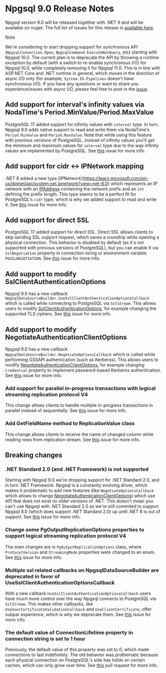 # Npgsql 9.0 Release Notes

Npgsql version 9.0 will be released together with .NET 9 and will be available on nuget. The full list of issues for this release is [available here](https://github.com/npgsql/npgsql/milestone/109?closed=1).

> [!NOTE]
> We're considering to start dropping support for synchronous API (`NpgsqlConnection.Open`, `NpgsqlCommand.ExecuteNonQuery`, etc) starting with Npgsql 10.0. The current plan is to deprecate the API by throwing a runtime exception by default (with a switch to re-enable synchronous I/O) for Npgsql 10.0, while completely removing it for Npgsql 11.0. This is in line with ASP.NET Core and .NET runtime in general, which moves in the direction of async I/O only (for example, `System.IO.Pipelines` doesn't have synchronous I/O). If you have any questions or want to share you experience/issues with async I/O, please feel free to post in the [issue](https://github.com/npgsql/npgsql/issues/5865).

## Add support for interval's infinity values via NodaTime's Period.MinValue/Period.MaxValue

PostgreSQL 17 added support for infinity values with `interval` type. In turn, Npgsql 9.0 adds native support to read and write them via NodaTime's `Period.MinValue` and `Period.MaxValue`. Note that while using this feature with previous versions of PostgreSQL, instead of infinity values you'll get the minimum and maximum values for `interval` type due to the way infinity values are implemented by PostgreSQL. See [this](https://github.com/npgsql/npgsql/issues/5696) issue for more info.

## Add support for cidr <-> IPNetwork mapping

.NET 8 added a new type [IPNetwork](https://learn.microsoft.com/en-us/dotnet/api/system.net.ipnetwork?view=net-8.0} which represents an IP network with an [IPAddress](https://learn.microsoft.com/en-us/dotnet/api/system.net.ipaddress?view=net-8.0) containing the network prefix and an `int` defining the prefix length. This type seems to be a perfect fit for PostgreSQL's `cidr` type, which is why we added support to read and write it. See [this](https://github.com/npgsql/npgsql/issues/5821) issue for more info.

## Add support for direct SSL

PostgreSQL 17 added support for direct SSL. Direct SSL allows clients to skip sending SSL support request, which saves a roundtrip while opening a physical connection. This behavior is disabled by default (as it's not supported with previous versions of PostgreSQL), but you can enable it via `SslNegotiation` property in connection string or environment variable `PGSSLNEGOTIATION`. See [this](https://github.com/npgsql/npgsql/issues/5677) issue for more info.

## Add support to modify SslClientAuthenticationOptions

Npgsql 9.0 has a new callback `NpgsqlDataSourceBuilder.UseSslClientAuthenticationOptionsCallback` which is called while connecting to PostgreSQL via `SslStream`. This allows users to modify [SslClientAuthenticationOptions](https://learn.microsoft.com/en-us/dotnet/api/system.net.security.sslclientauthenticationoptions?view=net-8.0), for example changing the supported TLS ciphers. See [this](https://github.com/npgsql/npgsql/issues/5478) issue for more info.

## Add support to modify NegotiateAuthenticationClientOptions

Npgsql 9.0 has a new callback `NpgsqlDataSourceBuilder.NegotiateOptionsCallback` which is called while performing GSSAPI authentication (such as Kerberos). This allows users to modify [NegotiateAuthenticationClientOptions](https://learn.microsoft.com/en-us/dotnet/api/system.net.security.negotiateauthenticationclientoptions?view=net-8.0), for example changing `Credential` property to implement password-based Kerberos authentication. See [this](https://github.com/npgsql/npgsql/issues/5181) issue for more info.

### Add support for parallel in-progress transactions with logical streaming replication protocol V4

This change allows clients to handle multiple in-progress transactions in parallel instead of sequentially. See [this](https://github.com/npgsql/npgsql/issues/5760) issue for more info.

### Add GetFieldName method to ReplicationValue class

This change allows clients to receive the name of changed column while reading rows from replication stream. See [this](https://github.com/npgsql/npgsql/issues/5718) issue for more info.

## Breaking changes

### .NET Standard 2.0 (and .NET Framework) is not supported

Starting with Npgsql 9.0 we're dropping support for .NET Standard 2.0, and in turn .NET Framework. Npgsql is a constantly evolving driver, which makes it problematic to add new features (like `NegotiateOptionsCallback` which allows to change [NegotiateAuthenticationClientOptions](https://learn.microsoft.com/en-us/dotnet/api/system.net.security.negotiateauthenticationclientoptions?view=net-8.0)) which use API that does not exist on older versions of .NET. This doesn't mean you can't use Npgsql with .NET Standard 2.0 as we're still commited to support Npgsql 8.0 (which does support .NET Standard 2.0) up until .NET 8 is out of support. See [this](https://github.com/npgsql/npgsql/issues/5296) issue for more info.

### Change some PgOutputReplicationOptions properties to support logical streaming replication protocol V4

The main changes are in `PgOutputReplicationOptions` class, where `ProtocolVersion` and `StreamingMode` properties were changed to an enum. See [this](https://github.com/npgsql/npgsql/issues/5760) issue for more info.

### Multiple ssl related callbacks on NpgsqlDataSourceBuilder are deprecated in favor of UseSslClientAuthenticationOptionsCallback

With a new callback `UseSslClientAuthenticationOptionsCallback` users have much more control over the way Npgsql connects to PostgreSQL via `SslStream`. This makes other callbacks, like `UseUserCertificateValidationCallback` and `UseClientCertificate`, offer subpar experience, which is why we deprecate them. See [this](https://github.com/npgsql/npgsql/issues/5478) issue for more info.

### The default value of ConnectionLifetime property in connection string is set to 1 hour

Previously, the default value of this property was set to 0, which made connections to last indefinitely. The old behavior was problematic because each physical connection on PostgreSQL's side has holds on certain caches, which can only grow over time. See [this](https://github.com/npgsql/npgsql/pull/5662) pull request for more info.
